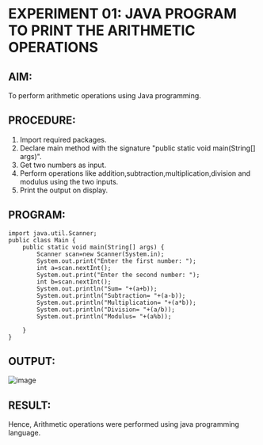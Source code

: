 # EXPERIMENT 01: JAVA PROGRAM TO PRINT THE ARITHMETIC OPERATIONS
## AIM:
To perform arithmetic operations using Java programming.
## PROCEDURE:
1. Import required packages.
2. Declare main method with the signature "public static void main(String[] args)".
3. Get two numbers as input.
4. Perform operations like addition,subtraction,multiplication,division and modulus using the two inputs.
5. Print the output on display.
## PROGRAM:
```
import java.util.Scanner;
public class Main {
    public static void main(String[] args) {
        Scanner scan=new Scanner(System.in);
        System.out.print("Enter the first number: ");
        int a=scan.nextInt();
        System.out.print("Enter the second number: ");
        int b=scan.nextInt();
        System.out.println("Sum= "+(a+b));
        System.out.println("Subtraction= "+(a-b));
        System.out.println("Multiplication= "+(a*b));
        System.out.println("Division= "+(a/b));
        System.out.println("Modulus= "+(a%b));

    }
}
```
## OUTPUT:
![image](https://github.com/Rithigasri/Experiment01-Java/assets/93427256/fea57d76-f2e7-4dd2-b8bc-311b4649c6ef)

## RESULT:
Hence, Arithmetic operations were performed using java programming language.

